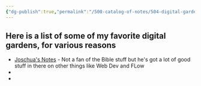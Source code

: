 ```yaml
---
{"dg-publish":true,"permalink":"/500-catalog-of-notes/504-digital-garden/504-digital-gardens/"}
---
```


## Here is a list of some of my favorite digital gardens, for various reasons

- [Joschua's Notes](https://notes.joschua.io/50+Slipbox/Welcome!) - Not a fan of the Bible stuff but he's got a lot of good stuff in there on other things like Web Dev and FLow
- 
- 